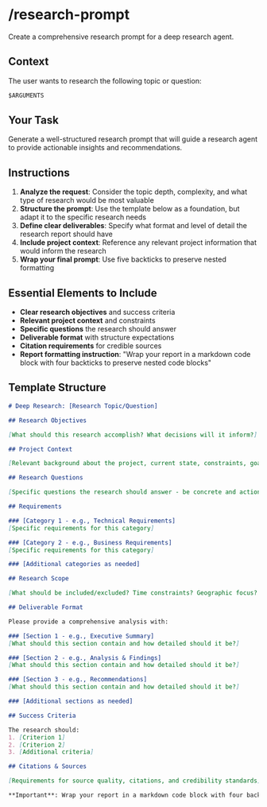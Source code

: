 # /research-prompt

Create a comprehensive research prompt for a deep research agent.

## Context

The user wants to research the following topic or question:

```markdown
$ARGUMENTS
```

## Your Task

Generate a well-structured research prompt that will guide a research agent to provide actionable insights and recommendations.

## Instructions

1. **Analyze the request**: Consider the topic depth, complexity, and what type of research would be most valuable
2. **Structure the prompt**: Use the template below as a foundation, but adapt it to the specific research needs
3. **Define clear deliverables**: Specify what format and level of detail the research report should have
4. **Include project context**: Reference any relevant project information that would inform the research
5. **Wrap your final prompt**: Use five backticks to preserve nested formatting

## Essential Elements to Include

- **Clear research objectives** and success criteria
- **Relevant project context** and constraints
- **Specific questions** the research should answer
- **Deliverable format** with structure expectations
- **Citation requirements** for credible sources
- **Report formatting instruction**: "Wrap your report in a markdown code block with four backticks to preserve nested code blocks"

## Template Structure

`````markdown
# Deep Research: [Research Topic/Question]

## Research Objectives

[What should this research accomplish? What decisions will it inform?]

## Project Context

[Relevant background about the project, current state, constraints, goals]

## Research Questions

[Specific questions the research should answer - be concrete and actionable]

## Requirements

### [Category 1 - e.g., Technical Requirements]
[Specific requirements for this category]

### [Category 2 - e.g., Business Requirements] 
[Specific requirements for this category]

### [Additional categories as needed]

## Research Scope

[What should be included/excluded? Time constraints? Geographic focus? etc.]

## Deliverable Format

Please provide a comprehensive analysis with:

### [Section 1 - e.g., Executive Summary]
[What should this section contain and how detailed should it be?]

### [Section 2 - e.g., Analysis & Findings]
[What should this section contain and how detailed should it be?]

### [Section 3 - e.g., Recommendations]
[What should this section contain and how detailed should it be?]

### [Additional sections as needed]

## Success Criteria

The research should:
1. [Criterion 1]
2. [Criterion 2]
3. [Additional criteria]

## Citations & Sources

[Requirements for source quality, citations, and credibility standards]

**Important**: Wrap your report in a markdown code block with four backticks to preserve nested code blocks.

`````
